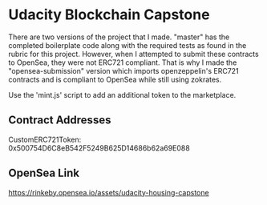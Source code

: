 # Udacity Blockchain Capstone

There are two versions of the project that I made. "master" has the completed boilerplate code along with the required tests as found in the rubric for this project. However, when I attempted to submit these contracts to OpenSea, they were not ERC721 compliant. That is why I made the "opensea-submission" version which imports openzeppelin's ERC721 contracts and is compliant to OpenSea while still using zokrates.

Use the 'mint.js' script to add an additional token to the marketplace.

## Contract Addresses
CustomERC721Token: 0x500754D6C8eB542F5249B625D14686b62a69E088

## OpenSea Link
https://rinkeby.opensea.io/assets/udacity-housing-capstone

